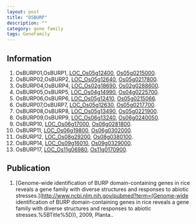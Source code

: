 ```yaml
---
layout: post
title: "OSBURP"
description: ""
category: gene family
tags: GeneFamily
---
```


## Information
1. OsBURP01,OsBURP1, [LOC_Os05g12400](http://rice.plantbiology.msu.edu/cgi-bin/ORF_infopage.cgi?orf=LOC_Os05g12400), [Os05g0215000](http://rapdb.dna.affrc.go.jp/viewer/gbrowse_details/irgsp1?name=Os05g0215000).
2. OsBURP02,OsBURP2, [LOC_Os05g12640](http://rice.plantbiology.msu.edu/cgi-bin/ORF_infopage.cgi?orf=LOC_Os05g12640), [Os05g0217800](http://rapdb.dna.affrc.go.jp/viewer/gbrowse_details/irgsp1?name=Os05g0217800).
3. OsBURP04,OsBURP4, [LOC_Os02g18690](http://rice.plantbiology.msu.edu/cgi-bin/ORF_infopage.cgi?orf=LOC_Os02g18690), [Os02g0288600](http://rapdb.dna.affrc.go.jp/viewer/gbrowse_details/irgsp1?name=Os02g0288600).
4. OsBURP05,OsBURP5, [LOC_Os04g14990](http://rice.plantbiology.msu.edu/cgi-bin/ORF_infopage.cgi?orf=LOC_Os04g14990), [Os04g0225700](http://rapdb.dna.affrc.go.jp/viewer/gbrowse_details/irgsp1?name=Os04g0225700).
5. OsBURP06,OsBURP6, [LOC_Os05g12410](http://rice.plantbiology.msu.edu/cgi-bin/ORF_infopage.cgi?orf=LOC_Os05g12410), [Os05g0215066](http://rapdb.dna.affrc.go.jp/viewer/gbrowse_details/irgsp1?name=Os05g0215066).
6. OsBURP07,OsBURP7, [LOC_Os05g12630](http://rice.plantbiology.msu.edu/cgi-bin/ORF_infopage.cgi?orf=LOC_Os05g12630), [Os05g0217700](http://rapdb.dna.affrc.go.jp/viewer/gbrowse_details/irgsp1?name=Os05g0217700).
7. OsBURP08,OsBURP8, [LOC_Os05g13490](http://rice.plantbiology.msu.edu/cgi-bin/ORF_infopage.cgi?orf=LOC_Os05g13490), [Os05g0221900](http://rapdb.dna.affrc.go.jp/viewer/gbrowse_details/irgsp1?name=Os05g0221900).
8. OsBURP09,OsBURP9, [LOC_Os06g13240](http://rice.plantbiology.msu.edu/cgi-bin/ORF_infopage.cgi?orf=LOC_Os06g13240), [Os06g0240050](http://rapdb.dna.affrc.go.jp/viewer/gbrowse_details/irgsp1?name=Os06g0240050).
9. OsBURP10, [LOC_Os06g17000](http://rice.plantbiology.msu.edu/cgi-bin/ORF_infopage.cgi?orf=LOC_Os06g17000), [Os06g0281800](http://rapdb.dna.affrc.go.jp/viewer/gbrowse_details/irgsp1?name=Os06g0281800).
10. OsBURP11, [LOC_Os06g19800](http://rice.plantbiology.msu.edu/cgi-bin/ORF_infopage.cgi?orf=LOC_Os06g19800), [Os06g0302000](http://rapdb.dna.affrc.go.jp/viewer/gbrowse_details/irgsp1?name=Os06g0302000).
11. OsBURP12, [LOC_Os08g29200](http://rice.plantbiology.msu.edu/cgi-bin/ORF_infopage.cgi?orf=LOC_Os08g29200), [Os08g0380100](http://rapdb.dna.affrc.go.jp/viewer/gbrowse_details/irgsp1?name=Os08g0380100).
12. OsBURP14, [LOC_Os09g16010](http://rice.plantbiology.msu.edu/cgi-bin/ORF_infopage.cgi?orf=LOC_Os09g16010), [Os09g0329000](http://rapdb.dna.affrc.go.jp/viewer/gbrowse_details/irgsp1?name=Os09g0329000).
13. OsBURP17, [LOC_Os11g06980](http://rice.plantbiology.msu.edu/cgi-bin/ORF_infopage.cgi?orf=LOC_Os11g06980), [Os11g0170900](http://rapdb.dna.affrc.go.jp/viewer/gbrowse_details/irgsp1?name=Os11g0170900).

## Publication
1. [Genome-wide identification of BURP domain-containing genes in rice reveals a gene family with diverse structures and responses to abiotic stresses.](http://www.ncbi.nlm.nih.gov/pubmed?term=(Genome-wide identification of BURP domain-containing genes in rice reveals a gene family with diverse structures and responses to abiotic stresses.%5BTitle%5D)), 2009, Planta..


